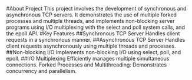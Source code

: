 #About Project
This project involves the development of synchronous and asynchronous TCP servers. 
It demonstrates the use of multiple forked processes and multiple threads, and implements non-blocking server programs using I/O multiplexing 
with the select and poll system calls, and the epoll API.
#Key Features
##Synchronous TCP Server 
Handles client requests in a synchronous manner.
##Asynchronous TCP Server
Handles client requests asynchronously using multiple threads and processes.
##Non-blocking I/O
Implements non-blocking I/O using select, poll, and epoll.
##I/O Multiplexing
Efficiently manages multiple simultaneous connections.
Forked Processes and Multithreading: Demonstrates concurrency and parallelism.
